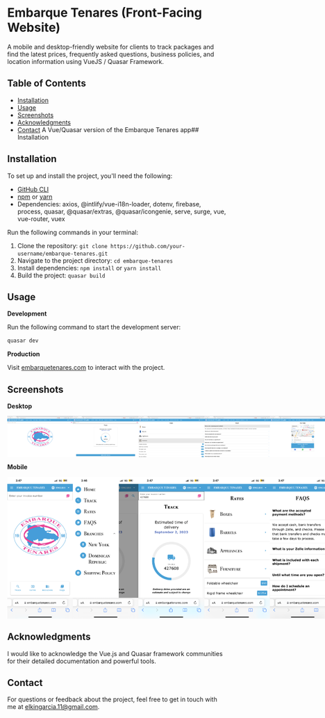 # Embarque Tenares (Front-Facing Website)

A mobile and desktop-friendly website for clients to track packages and find the latest prices, frequently asked questions, business policies, and location information using VueJS / Quasar Framework.

## Table of Contents

- [Installation](#installation)
- [Usage](#usage)
- [Screenshots](#screenshots)
- [Acknowledgments](#acknowledgments)
- [Contact](#contact)
  A Vue/Quasar version of the Embarque Tenares app## Installation

## Installation

To set up and install the project, you'll need the following:

- [GitHub CLI](https://github.com/git-guides/install-git)
- [npm](https://docs.npmjs.com/) or [yarn](https://classic.yarnpkg.com/en/docs/install/)
- Dependencies: axios, @intlify/vue-i18n-loader, dotenv, firebase, process, quasar, @quasar/extras, @quasar/icongenie, serve, surge, vue, vue-router, vuex

Run the following commands in your terminal:

1. Clone the repository: `git clone https://github.com/your-username/embarque-tenares.git`
2. Navigate to the project directory: `cd embarque-tenares`
3. Install dependencies: `npm install` or `yarn install`
4. Build the project: `quasar build`

## Usage

<b>Development</b>

Run the following command to start the development server:

```bash
quasar dev
```

<b>Production</b>

Visit [embarquetenares.com](https://embarquetenares.com) to interact with the project.

## Screenshots

<b> Desktop </b>

<div style="display: flex; justify-content: space-between;">
  <img src="./images/d1.png" alt="Landing Page" width="30%">
  <img src="./images/d2.png" alt="Track Page" width="30%">
  <img src="./images/d3.png" alt="Rates Page" width="30%">
  <img src="./images/d4.png" alt="FAQs Page" width="30%">
  <img src="./images/d5.png" alt="Location Page" width="30%">
  <img src="./images/d6.png" alt="Policy Page" width="30%">
</div>

<b> Mobile </b>

<div style="display: flex; justify-content: space-between;">
  <img src="./images/m1.PNG" alt="Landing Page" width="30%">
  <img src="./images/m2.PNG" alt="Sidebar Menu" width="30%">
  <img src="./images/m3.PNG" alt="Track Page" width="30%">
  <img src="./images/m4.PNG" alt="Rates Page" width="30%">
  <img src="./images/m5.PNG" alt="FAQs Page" width="30%">
  <img src="./images/m6.PNG" alt="Location Page" width="30%">
</div>

## Acknowledgments

I would like to acknowledge the Vue.js and Quasar framework communities for their detailed documentation and powerful tools.

## Contact

For questions or feedback about the project, feel free to get in touch with me at elkingarcia.11@gmail.com.
